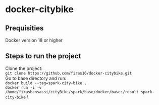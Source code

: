 # docker-citybike

## Prequisities
Docker version 18 or higher

## Steps to run the project
Clone the project: \
  ```git clone https://github.com/firas16/docker-citybike.git``` \
Go to base directory and run: \
  ```docker build --tag=spark-city-bike . ```\
  ```docker run -i -v /home/firasbensassi/cityBike/spark/base/docker/base:/result spark-city-bike``` \



